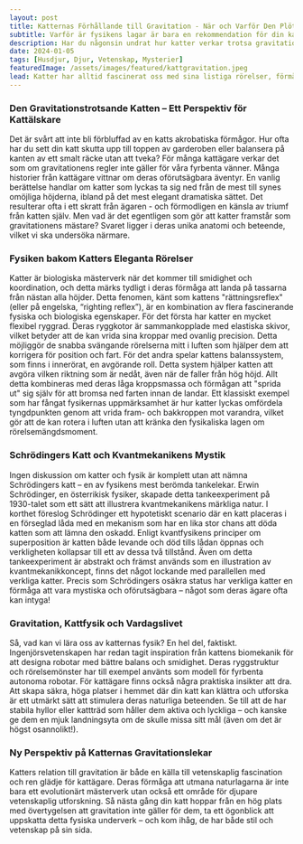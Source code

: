 ```yaml
---
layout: post
title: Katternas Förhållande till Gravitation - När och Varför Den Plötsligt Inte Gäller
subtitle: Varför är fysikens lagar är bara en rekommendation för din katt?
description: Har du någonsin undrat hur katter verkar trotsa gravitationens lagar? Från eleganta hopp till omöjliga landningar är deras fysik nästan som magi. I detta inlägg utforskar vi kattens unika relation till tyngdlagen och varför de ibland verkar ignorera den helt.
date: 2024-01-05
tags: [Husdjur, Djur, Vetenskap, Mysterier]
featuredImage: /assets/images/featured/kattgravitation.jpeg
lead: Katter har alltid fascinerat oss med sina listiga rörelser, förmågan att vrida sig i luften och deras nästan övernaturliga sätt att alltid landa på tassarna. Men vad ligger egentligen bakom deras till synes gravitationsutmanande prestationer? För både kattälskare och fysikentusiaster erbjuder detta ämne fascinerande insikter om djurens beteende och de fysiska lagarna som styr vår värld. I det här inlägget tittar vi närmare på katternas unika förhållande till gravitation, både ur ett vetenskapligt och praktiskt perspektiv, och hur detta påverkar både våra kattvänner och vår förståelse av fysik.
---
```


### Den Gravitationstrotsande Katten – Ett Perspektiv för Kattälskare

Det är svårt att inte bli förbluffad av en katts akrobatiska förmågor. Hur ofta har du sett din katt skutta upp till toppen av garderoben eller balansera på kanten av ett smalt räcke utan att tveka? För många kattägare verkar det som om gravitationens regler inte gäller för våra fyrbenta vänner. Många historier från kattägare vittnar om deras oförutsägbara äventyr. En vanlig berättelse handlar om katter som lyckas ta sig ned från de mest till synes omöjliga höjderna, ibland på det mest elegant dramatiska sättet. Det resulterar ofta i ett skratt från ägaren - och förmodligen en känsla av triumf från katten själv. Men vad är det egentligen som gör att katter framstår som gravitationens mästare? Svaret ligger i deras unika anatomi och beteende, vilket vi ska undersöka närmare.

### Fysiken bakom Katters Eleganta Rörelser

Katter är biologiska mästerverk när det kommer till smidighet och koordination, och detta märks tydligt i deras förmåga att landa på tassarna från nästan alla höjder. Detta fenomen, känt som kattens "rättningsreflex" (eller på engelska, “righting reflex”), är en kombination av flera fascinerande fysiska och biologiska egenskaper. För det första har katter en mycket flexibel ryggrad. Deras ryggkotor är sammankopplade med elastiska skivor, vilket betyder att de kan vrida sina kroppar med ovanlig precision. Detta möjliggör de snabba svängande rörelserna mitt i luften som hjälper dem att korrigera för position och fart. För det andra spelar kattens balanssystem, som finns i innerörat, en avgörande roll. Detta system hjälper katten att avgöra vilken riktning som är nedåt, även när de faller från hög höjd. Allt detta kombineras med deras låga kroppsmassa och förmågan att "sprida ut" sig själv för att bromsa ned farten innan de landar. Ett klassiskt exempel som har fångat fysikernas uppmärksamhet är hur katter lyckas omfördela tyngdpunkten genom att vrida fram- och bakkroppen mot varandra, vilket gör att de kan rotera i luften utan att kränka den fysikaliska lagen om rörelsemängdsmoment.

### Schrödingers Katt och Kvantmekanikens Mystik

Ingen diskussion om katter och fysik är komplett utan att nämna Schrödingers katt – en av fysikens mest berömda tankelekar. Erwin Schrödinger, en österrikisk fysiker, skapade detta tankeexperiment på 1930-talet som ett sätt att illustrera kvantmekanikens märkliga natur. I korthet föreslog Schrödinger ett hypotetiskt scenario där en katt placeras i en förseglad låda med en mekanism som har en lika stor chans att döda katten som att lämna den oskadd. Enligt kvantfysikens principer om superposition är katten både levande och död tills lådan öppnas och verkligheten kollapsar till ett av dessa två tillstånd. Även om detta tankeexperiment är abstrakt och främst används som en illustration av kvantmekanikkoncept, finns det något lockande med parallellen med verkliga katter. Precis som Schrödingers osäkra status har verkliga katter en förmåga att vara mystiska och oförutsägbara – något som deras ägare ofta kan intyga!

### Gravitation, Kattfysik och Vardagslivet

Så, vad kan vi lära oss av katternas fysik? En hel del, faktiskt. Ingenjörsvetenskapen har redan tagit inspiration från kattens biomekanik för att designa robotar med bättre balans och smidighet. Deras ryggstruktur och rörelsemönster har till exempel använts som modell för fyrbenta autonoma robotar. För kattägare finns också några praktiska insikter att dra. Att skapa säkra, höga platser i hemmet där din katt kan klättra och utforska är ett utmärkt sätt att stimulera deras naturliga beteenden. Se till att de har stabila hyllor eller kattträd som håller dem aktiva och lyckliga – och kanske ge dem en mjuk landningsyta om de skulle missa sitt mål (även om det är högst osannolikt!).

### Ny Perspektiv på Katternas Gravitationslekar

Katters relation till gravitation är både en källa till vetenskaplig fascination och ren glädje för kattägare. Deras förmåga att utmana naturlagarna är inte bara ett evolutionärt mästerverk utan också ett område för djupare vetenskaplig utforskning. Så nästa gång din katt hoppar från en hög plats med övertygelsen att gravitation inte gäller för dem, ta ett ögonblick att uppskatta detta fysiska underverk – och kom ihåg, de har både stil och vetenskap på sin sida.
